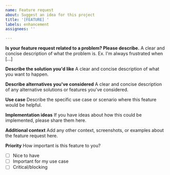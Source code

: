 ```yaml
---
name: Feature request
about: Suggest an idea for this project
title: '[FEATURE] '
labels: enhancement
assignees: ''

---
```


**Is your feature request related to a problem? Please describe.**
A clear and concise description of what the problem is. Ex. I'm always frustrated when [...]

**Describe the solution you'd like**
A clear and concise description of what you want to happen.

**Describe alternatives you've considered**
A clear and concise description of any alternative solutions or features you've considered.

**Use case**
Describe the specific use case or scenario where this feature would be helpful.

**Implementation ideas**
If you have ideas about how this could be implemented, please share them here.

**Additional context**
Add any other context, screenshots, or examples about the feature request here.

**Priority**
How important is this feature to you?
- [ ] Nice to have
- [ ] Important for my use case
- [ ] Critical/blocking
